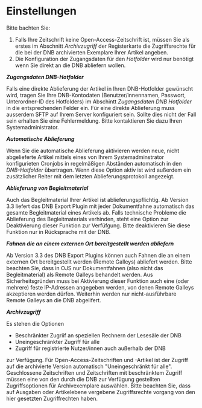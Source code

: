 # Einstellungen

Bitte bachten Sie:

1. Falls Ihre Zeitschrift keine Open-Access-Zeitschrift ist, müssen Sie als erstes im Abschnitt *Archivzugriff* der Registerkarte die Zugriffsrechte für die bei der DNB archivierten Exemplare Ihrer Artikel angeben.
2. Die Konfiguration der Zugangsdaten für den *Hotfolder* wird nur benötigt wenn Sie direkt an die DNB abliefern wollen.

***Zugangsdaten DNB-Hotfolder***

Falls eine direkte Ablieferung der Artikel in Ihren DNB-Hotfolder gewünscht wird, tragen Sie Ihre DNB-Kontodaten (Benutzer/innennamen, Passwort, Unterordner-ID des Hotfolders) im Abschintt *Zugangsdaten DNB Hotfolder* in die entsprechenden Felder ein. Für eine direkte Ablieferung muss ausserdem SFTP auf Ihrem Server konfiguriert sein. Sollte dies nicht der Fall sein erhalten Sie eine Fehlermeldung. Bitte kontaktieren Sie dazu Ihren Systemadministrator.

***Automatische Ablieferung***

Wenn Sie die automatische Ablieferung aktivieren werden neue, nicht abgelieferte Artikel mittels eines von Ihrem Systemadminstrator konfigurieten Cronjobs in regelmäßigen Abständen automatisch in den *DNB-Hotfolder* übertragen. Wenn diese Option aktiv ist wird außerdem ein zusätzlicher Reiter mit dem letzten Ablieferungsprotokoll angezeigt.

***Ablieferung von Begleitmaterial***

Auch das Begleitmaterial Ihrer Artikel ist ablieferungspflichtig. Ab Version 3.3 liefert das DNB Export Plugin mit jeder Dokumentfahne automatisch das gesamte Begleitmaterial eines Artikels ab. Falls technische Probleme die Ablieferung des Begleitmaterials verhinden, steht eine Option zur Deaktivierung dieser Funktion zur Verfüfgung. Bitte deaktivieren Sie diese Funktion nur in Rücksprache mit der DNB.

***Fahnen die an einem externen Ort bereitgestellt werden abliefern***

Ab Version 3.3 des DNB Export Plugins können auch Fahnen die an einem externen Ort bereitgestellt werden (Remote Galleys) abliefert werden. Bitte beachten Sie, dass in OJS nur Dokumentfahnen (also nicht das Begleitmaterial) als Remote Galleys behandelt werden. Aus Sicherheitsgründen muss bei Aktivierung dieser Funktion auch eine (oder mehrere) feste IP-Adressen angegeben werden, von denen Remote Galleys akzeptieren werden dürfen. Weiterhin werden nur nicht-ausführbare Remote Galleys an die DNB abgelifert. 

***Archivzugriff***

Es stehen die Optionen 

- Beschränkter Zugriif an speziellen Rechnern der Lesesäle der DNB
- Uneingeschränkter Zugriff für alle
- Zugriff für registrierte Nutzer/innen auch außerhalb der DNB

zur Verfügung. Für Open-Access-Zeitschriften und -Artikel ist der Zugriff auf die archivierte Version automatisch "Uneingeschränkt für alle". Geschlossene Zeitschriften und Zeitschriften mit beschränktem Zugriff müssen eine von den durch die DNB zur Verfügung gestellten Zugriffsoptionen für Archivexemplare auswählen. Bitte beachten Sie, dass auf Ausgaben oder Artikelebene vergebene Zugriffsrechte vorgang von den hier gesetzten Zugriffrechten haben.